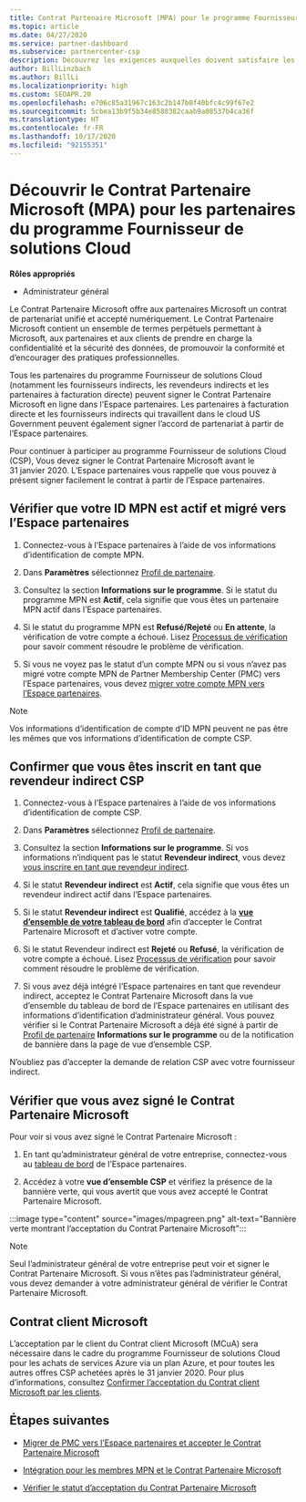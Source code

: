 ```yaml
---
title: Contrat Partenaire Microsoft (MPA) pour le programme Fournisseur de solutions Cloud
ms.topic: article
ms.date: 04/27/2020
ms.service: partner-dashboard
ms.subservice: partnercenter-csp
description: Découvrez les exigences auxquelles doivent satisfaire les partenaires du programme Fournisseur de solutions Cloud pour signer et vérifier ce Contrat Partenaire Microsoft (MPA) unifié et accepté numériquement.
author: BillLinzbach
ms.author: BillLi
ms.localizationpriority: high
ms.custom: SEOAPR.20
ms.openlocfilehash: e706c85a31967c163c2b147b0f40bfc4c99f67e2
ms.sourcegitcommit: 5cbea13b9f5b34e8588382caab9a08537b4ca36f
ms.translationtype: HT
ms.contentlocale: fr-FR
ms.lasthandoff: 10/17/2020
ms.locfileid: "92155351"
---
```

# <a name="learn-about-the-microsoft-partner-agreement-mpa-for-csp-program-partners"></a>Découvrir le Contrat Partenaire Microsoft (MPA) pour les partenaires du programme Fournisseur de solutions Cloud

**Rôles appropriés**

- Administrateur général

Le Contrat Partenaire Microsoft offre aux partenaires Microsoft un contrat de partenariat unifié et accepté numériquement. Le Contrat Partenaire Microsoft contient un ensemble de termes perpétuels permettant à Microsoft, aux partenaires et aux clients de prendre en charge la confidentialité et la sécurité des données, de promouvoir la conformité et d’encourager des pratiques professionnelles.

Tous les partenaires du programme Fournisseur de solutions Cloud (notamment les fournisseurs indirects, les revendeurs indirects et les partenaires à facturation directe) peuvent signer le Contrat Partenaire Microsoft en ligne dans l’Espace partenaires. Les partenaires à facturation directe et les fournisseurs indirects qui travaillent dans le cloud US Government peuvent également signer l’accord de partenariat à partir de l’Espace partenaires.

Pour continuer à participer au programme Fournisseur de solutions Cloud (CSP), Vous devez signer le Contrat Partenaire Microsoft avant le 31 janvier 2020. L’Espace partenaires vous rappelle que vous pouvez à présent signer facilement le contrat à partir de l’Espace partenaires.

## <a name="verify-your-mpn-id-is-active-and-migrated-to-partner-center"></a>Vérifier que votre ID MPN est actif et migré vers l’Espace partenaires

1. Connectez-vous à l’Espace partenaires à l’aide de vos informations d’identification de compte MPN.
 
1. Dans **Paramètres** sélectionnez [Profil de partenaire](https://partner.microsoft.com/pcv/accountsettings/connectedpartnerprofile).

1. Consultez la section **Informations sur le programme**. Si le statut du programme MPN est **Actif**, cela signifie que vous êtes un partenaire MPN actif dans l’Espace partenaires.
 
1. Si le statut du programme MPN est **Refusé/Rejeté** ou **En attente**, la vérification de votre compte a échoué. Lisez [Processus de vérification](verification-responses.md) pour savoir comment résoudre le problème de vérification.

1. Si vous ne voyez pas le statut d’un compte MPN ou si vous n’avez pas migré votre compte MPN de Partner Membership Center (PMC) vers l’Espace partenaires, vous devez [migrer votre compte MPN vers l’Espace partenaires](move-pmc-pc-map.md).

>[!NOTE]
>Vos informations d’identification de compte d’ID MPN peuvent ne pas être les mêmes que vos informations d’identification de compte CSP.

## <a name="confirm-you-are-enrolled-as-a-csp-indirect-reseller"></a>Confirmer que vous êtes inscrit en tant que revendeur indirect CSP

1. Connectez-vous à l’Espace partenaires à l’aide de vos informations d’identification de compte CSP.

1. Dans **Paramètres** sélectionnez [Profil de partenaire](https://partner.microsoft.com/pcv/accountsettings/partnerprofile).

1. Consultez la section **Informations sur le programme**. Si vos informations n’indiquent pas le statut **Revendeur indirect**, vous devez [vous inscrire en tant que revendeur indirect](https://partner.microsoft.com/cloud-solution-provider/whats-required).

1. Si le statut **Revendeur indirect** est **Actif**, cela signifie que vous êtes un revendeur indirect actif dans l’Espace partenaires.
 
4. Si le statut **Revendeur indirect** est **Qualifié**, accédez à la [**vue d’ensemble de votre tableau de bord**](https://partner.microsoft.com/pcv/dashboard/overview) afin d’accepter le Contrat Partenaire Microsoft et d’activer votre compte.
 
1. Si le statut Revendeur indirect est **Rejeté** ou **Refusé**, la vérification de votre compte a échoué. Lisez [Processus de vérification](verification-responses.md) pour savoir comment résoudre le problème de vérification.

1. Si vous avez déjà intégré l’Espace partenaires en tant que revendeur indirect, acceptez le Contrat Partenaire Microsoft dans la vue d’ensemble du tableau de bord de l’Espace partenaires en utilisant des informations d’identification d’administrateur général. Vous pouvez vérifier si le Contrat Partenaire Microsoft a déjà été signé à partir de [Profil de partenaire](https://partner.microsoft.com/pcv/accountsettings/partnerprofile) **Informations sur le programme** ou de la notification de bannière dans la page de vue d’ensemble CSP.

N’oubliez pas d’accepter la demande de relation CSP avec votre fournisseur indirect.

## <a name="verify-that-you-have-signed-the-mpa"></a>Vérifier que vous avez signé le Contrat Partenaire Microsoft

Pour voir si vous avez signé le Contrat Partenaire Microsoft :

1. En tant qu’administrateur général de votre entreprise, connectez-vous au [tableau de bord](https://partner.microsoft.com/dashboard/home) de l’Espace partenaires.

2. Accédez à votre **vue d’ensemble CSP** et vérifiez la présence de la bannière verte, qui vous avertit que vous avez accepté le Contrat Partenaire Microsoft.
 
:::image type="content" source="images/mpagreen.png" alt-text="Bannière verte montrant l’acceptation du Contrat Partenaire Microsoft":::

>[!NOTE]
>Seul l’administrateur général de votre entreprise peut voir et signer le Contrat Partenaire Microsoft. Si vous n’êtes pas l’administrateur général, vous devez demander à votre administrateur général de vérifier le Contrat Partenaire Microsoft.

## <a name="microsoft-customer-agreement"></a>Contrat client Microsoft

L’acceptation par le client du Contrat client Microsoft (MCuA) sera nécessaire dans le cadre du programme Fournisseur de solutions Cloud pour les achats de services Azure via un plan Azure, et pour toutes les autres offres CSP achetées après le 31 janvier 2020. Pour plus d’informations, consultez [Confirmer l’acceptation du Contrat client Microsoft par les clients](confirm-customer-agreement.md).

## <a name="next-steps"></a>Étapes suivantes

- [Migrer de PMC vers l’Espace partenaires et accepter le Contrat Partenaire Microsoft](https://assetsprod.microsoft.com/mpn/migrate-pmc-pc-mpa-guide.pptx)

- [Intégration pour les membres MPN et le Contrat Partenaire Microsoft](https://assetsprod.microsoft.com/mpn/onboard-pc-csp-mpn-mpa-guide.pptx)

- [Vérifier le statut d’acceptation du Contrat Partenaire Microsoft](https://assetsprod.microsoft.com/mpn/verify-mpa-acceptance-status.pptx)
